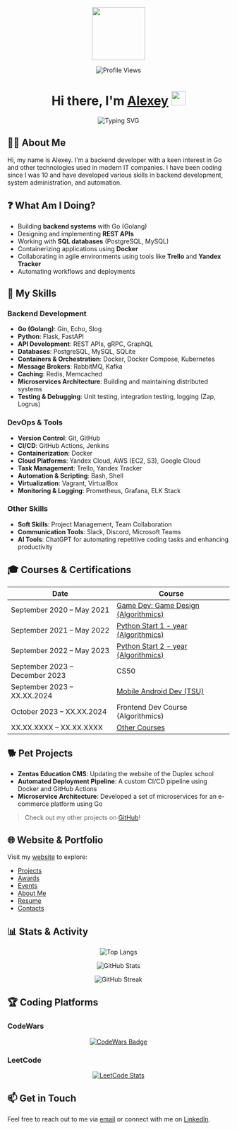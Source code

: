 <p align="center"><img src="https://i.postimg.cc/prj0Gzpw/image-1.png" alt="" width="120" height="120" /></p>
<p align="center"><img src="https://komarev.com/ghpvc/?username=antalkon&style=flat-square&color=blue" alt="Profile Views"/></p>

<h1 align="center">
  Hi there, I'm 
  <a href="https://antalkon.ru/" target="_blank">Alexey</a> 
  <img src="https://github.com/blackcater/blackcater/raw/main/images/Hi.gif" height="32"/>
</h1>

<p align="center">
  <img src="https://readme-typing-svg.herokuapp.com?font=Fira+Code&weight=200&size=17&pause=1000&width=435&lines=Backend+Developer+with+a+focus+on+Go;Passionate+about+IT+and+System+Development" alt="Typing SVG"/>
</p>

## 🧑‍💻 About Me
Hi, my name is Alexey. I'm a backend developer with a keen interest in Go and other technologies used in modern IT companies. I have been coding since I was 10 and have developed various skills in backend development, system administration, and automation.

## ❓ What Am I Doing?
- Building **backend systems** with Go (Golang)
- Designing and implementing **REST APIs**
- Working with **SQL databases** (PostgreSQL, MySQL)
- Containerizing applications using **Docker**
- Collaborating in agile environments using tools like **Trello** and **Yandex Tracker**
- Automating workflows and deployments

## 💪 My Skills
### Backend Development
- **Go (Golang)**: Gin, Echo, Slog
- **Python**: Flask, FastAPI
- **API Development**: REST APIs, gRPC, GraphQL
- **Databases**: PostgreSQL, MySQL, SQLite
- **Containers & Orchestration**: Docker, Docker Compose, Kubernetes
- **Message Brokers**: RabbitMQ, Kafka
- **Caching**: Redis, Memcached
- **Microservices Architecture**: Building and maintaining distributed systems
- **Testing & Debugging**: Unit testing, integration testing, logging (Zap, Logrus)

### DevOps & Tools
- **Version Control**: Git, GitHub
- **CI/CD**: GitHub Actions, Jenkins
- **Containerization**: Docker
- **Cloud Platforms**: Yandex Cloud, AWS (EC2, S3), Google Cloud
- **Task Management**: Trello, Yandex Tracker
- **Automation & Scripting**: Bash, Shell
- **Virtualization**: Vagrant, VirtualBox
- **Monitoring & Logging**: Prometheus, Grafana, ELK Stack

### Other Skills
- **Soft Skills**: Project Management, Team Collaboration
- **Communication Tools**: Slack, Discord, Microsoft Teams
- **AI Tools**: ChatGPT for automating repetitive coding tasks and enhancing productivity

## 🎓 Courses & Certifications
| Date                        | Course                                                                 |
|-----------------------------|------------------------------------------------------------------------|
| September 2020 – May 2021   | [Game Dev: Game Design (Algorithmics)](https://github.com/antalkon/antalkon/blob/main/courses/Algoritmika_gameDesign.jpg) |
| September 2021 – May 2022   | [Python Start 1 - year (Algorithmics)](https://github.com/antalkon/antalkon/blob/main/courses/Algorimika_PythonDev.jpg) |
| September 2022 – May 2023   | [Python Start 2 - year (Algorithmics)](https://github.com/antalkon/antalkon/blob/main/courses/Algorimika_PythonDev.jpg) |
| September 2023 – December 2023 | CS50 | edX platform OFFLINE (Harvard University)                    |
| September 2023 – XX.XX.2024 | [Mobile Android Dev (TSU)](https://github.com/antalkon/antalkon/blob/main/courses/M1_TGU_androidMobileDev.pdf) |
| October 2023 – XX.XX.2024   | Frontend Dev Course (Algorithmics)                                    |
| XX.XX.XXXX – XX.XX.XXXX     | [Other Courses](https://github.com/antalkon/antalkon/tree/main/courses) |

## 🐕 Pet Projects
- **Zentas Education CMS**: Updating the website of the Duplex school
- **Automated Deployment Pipeline**: A custom CI/CD pipeline using Docker and GitHub Actions
- **Microservice Architecture**: Developed a set of microservices for an e-commerce platform using Go

> Check out my other projects on [GitHub](https://github.com/antalkon)!

## 🌐 Website & Portfolio
Visit my [website](https://antalkon.ru/) to explore:
- [Projects](https://antalkon.ru/projects)
- [Awards](https://antalkon.ru/awards)
- [Events](https://antalkon.ru/events)
- [About Me](https://antalkon.ru/about)
- [Resume](https://antalkon.ru/resume)
- [Contacts](https://antalkon.ru/contact)

## 📊 Stats & Activity
<p align="center">
  <img src="https://github-readme-stats.vercel.app/api/top-langs/?username=antalkon&layout=compact&theme=dark" alt="Top Langs"/>
</p>
<p align="center">
  <img src="https://github-readme-stats.vercel.app/api?username=antalkon&show_icons=true&theme=dark" alt="GitHub Stats"/>
</p>
<p align="center">
  <img src="https://github-readme-streak-stats.herokuapp.com/?user=antalkon&theme=dark" alt="GitHub Streak"/>
</p>

## 🏆 Coding Platforms
### CodeWars
<p align="center">
  <a href="https://www.codewars.com/users/AlexBrosHHH">
    <img src="https://www.codewars.com/users/AlexBrosHHH/badges/large" alt="CodeWars Badge"/>
  </a>
</p>

### LeetCode
<p align="center">
  <a href="https://leetcode.com/antalkon789">
    <img src="https://leetcode-stats-six.vercel.app/api?username=antalkon789&theme=dark" alt="LeetCode Stats"/>
  </a>
</p>

## 📫 Get in Touch
Feel free to reach out to me via [email](mailto:alex@example.com) or connect with me on [LinkedIn](https://www.linkedin.com/in/alexey/).

